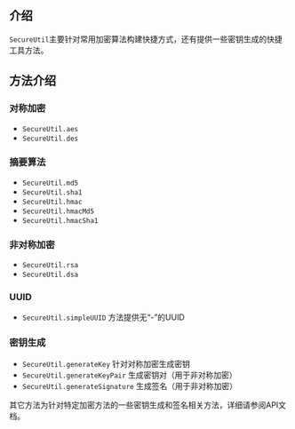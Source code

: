 ## 介绍
`SecureUtil`主要针对常用加密算法构建快捷方式，还有提供一些密钥生成的快捷工具方法。

## 方法介绍

### 对称加密

- `SecureUtil.aes`
- `SecureUtil.des`

### 摘要算法

- `SecureUtil.md5`
- `SecureUtil.sha1`
- `SecureUtil.hmac`
- `SecureUtil.hmacMd5`
- `SecureUtil.hmacSha1`

### 非对称加密

- `SecureUtil.rsa`
- `SecureUtil.dsa`

### UUID
- `SecureUtil.simpleUUID` 方法提供无“-”的UUID

### 密钥生成
- `SecureUtil.generateKey` 针对对称加密生成密钥
- `SecureUtil.generateKeyPair` 生成密钥对（用于非对称加密）
- `SecureUtil.generateSignature` 生成签名（用于非对称加密）

其它方法为针对特定加密方法的一些密钥生成和签名相关方法，详细请参阅API文档。

